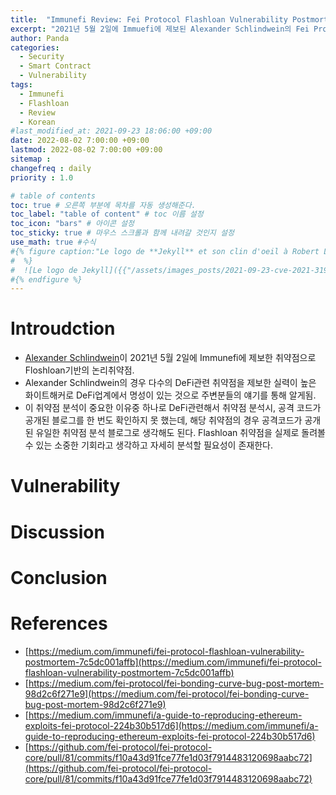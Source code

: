 ```yaml
---
title:  "Immunefi Review: Fei Protocol Flashloan Vulnerability Postmortem 리뷰"
excerpt: "2021년 5월 2일에 Immuefi에 제보된 Alexander Schlindwein의 Fei Protocol Flashloan 취약점에 대한 리뷰입니다."
author: Panda
categories:
  - Security
  - Smart Contract
  - Vulnerability
tags:
  - Immunefi
  - Flashloan
  - Review
  - Korean
#last_modified_at: 2021-09-23 18:06:00 +09:00
date: 2022-08-02 7:00:00 +09:00
lastmod: 2022-08-02 7:00:00 +09:00
sitemap :
changefreq : daily
priority : 1.0

# table of contents
toc: true # 오른쪽 부분에 목차를 자동 생성해준다.
toc_label: "table of content" # toc 이름 설정
toc_icon: "bars" # 아이콘 설정
toc_sticky: true # 마우스 스크롤과 함께 내려갈 것인지 설정
use_math: true #수식
#{% figure caption:"Le logo de **Jekyll** et son clin d'oeil à Robert Louis Stevenson"
#  %}
#  ![Le logo de Jekyll]({{"/assets/images_posts/2021-09-23-cve-2021-31956-part1/1.png"| #relative_url}})
#{% endfigure %}
---
```

# Introudction
  * [Alexander Schlindwein](https://twitter.com/bobface16)이 2021년 5월 2일에 Immunefi에 제보한 취약점으로 Floshloan기반의 논리취약점. 
  * Alexander Schlindwein의 경우 다수의 DeFi관련 취약점을 제보한 실력이 높은 화이트해커로 DeFi업계에서 명성이 있는 것으로 주변분들의 얘기를 통해 알게됨.
  * 이 취약점 분석이 중요한 이유중 하나로 DeFi관련해서 취약점 분석시, 공격 코드가 공개된 블로그를 한 번도 확인하지 못 했는데, 해당 취약점의 경우 공격코드가 공개된 유일한 취약점 분석 블로그로 생각해도 된다. Flashloan 취약점을 실제로 돌려볼 수 있는 소중한 기회라고 생각하고 자세히 분석할 필요성이 존재한다.

# Vulnerability


# Discussion


# Conclusion

# References
* [https://medium.com/immunefi/fei-protocol-flashloan-vulnerability-postmortem-7c5dc001affb](https://medium.com/immunefi/fei-protocol-flashloan-vulnerability-postmortem-7c5dc001affb)
* [https://medium.com/fei-protocol/fei-bonding-curve-bug-post-mortem-98d2c6f271e9](https://medium.com/fei-protocol/fei-bonding-curve-bug-post-mortem-98d2c6f271e9)
* [https://medium.com/immunefi/a-guide-to-reproducing-ethereum-exploits-fei-protocol-224b30b517d6](https://medium.com/immunefi/a-guide-to-reproducing-ethereum-exploits-fei-protocol-224b30b517d6)
* [https://github.com/fei-protocol/fei-protocol-core/pull/81/commits/f10a43d91fce77fe1d03f7914483120698aabc72](https://github.com/fei-protocol/fei-protocol-core/pull/81/commits/f10a43d91fce77fe1d03f7914483120698aabc72)
